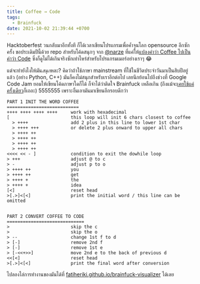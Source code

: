 ```yaml
---
title: Coffee → Code
tags:
  - Brainfuck
date: 2021-10-02 21:39:44 +0700
---
```


Hacktoberfest วนกลับมาอีกทั้งที ก็ได้เวลาเขียนโปรแกรมเพื่อค้ำจุนโลก opensource อีกซักครั้ง ขอประเดิมปีนี้ด้วย repo สำหรับโค้ดสนุกๆ จาก [@narze][] ที่แค่ให้[แปลงคำว่า Coffee ไปเป็นคำว่า Code][coffee to code repo] ซึ่งก็ดูไม่ได้เกินจริงซักเท่าไหร่สำหรับโปรแกรมเมอร์อย่างเราๆ 😂

แต่จะทำยังไงให้มัน*สนุก*หละ? คิดว่าถ้าใช้ภาษา mainstream ที่ใช้ในชีวิตประจำวันมาเป็นสิบปีอยู่แล้ว (อย่าง Python, C++) มันก็คงไม่สนุกสำหรับเราอีกต่อไป เลยนึกย้อนไปถึงช่วงที่ Google Code Jam ยอมให้เขียนโค้ดภาษาใดก็ได้ ก็จำได้ว่าติดใจ Brainfuck เหลือเกิน (ถึงแม้จะ[เคยใช้แค่ครั้งเดียว][self code jam brainfuck]ก็เถอะ) 5555555 เพราะงั้นเอามันมาเขียนอีกรอบดีกว่า

```
PART 1 INIT THE WORD COFFEE
===========================
++++ ++++ ++++ ++++     work with hexadecimal
[                       this loop will init 6 chars closest to coffee
  > ++++                add 2 plus in this line to lower 1st char
  > ++++ +++            or delete 2 plus onward to upper all chars
  > ++++ ++
  > ++++ ++
  > ++++ ++
  > ++++ ++
<<<< << - ]             condition to exit the dowhile loop
> +++                   adjust @ to c
> -                     adjust p to o
> ++++ ++               you
> ++++ ++               get
> ++++ +                the
> ++++ +                idea
[<]                     reset head
>[.>]<[<]               print the initial word / this line can be omitted


PART 2 CONVERT COFFEE TO CODE
=============================
>                       skip the c
>                       skip the o
> --                    change 1st f to d
> [-]                   remove 2nd f
> [-]                   remove 1st e
> [-<<+>>]              move 2nd e to the back of previous d
<<[<]                   reset head
>[.>]<[<]               print the final word after conversion
```

ไปลองไล่การทำงานของมันได้ที่ [fatiheriki.github.io/brainfuck-visualizer][visualize brainfuck] ได้เลย


[self code jam brainfuck]: /2016/04/10/code-jam-2016-qualification.html

[@narze]: //twitter.com/narze

[coffee to code repo]: //github.com/narze/coffee-to-code/
[visualize brainfuck]:  //fatiherikli.github.io/brainfuck-visualizer/#KysrKyArKysrICsrKysgKysrKwpbCiAgPiArKysrCiAgPiArKysrICsrKwogID4gKysrKyArKwogID4gKysrKyArKwogID4gKysrKyArKwogID4gKysrKyArKwo8PDw8IDw8IC0gXQo+ICsrKwo+IC0KPiArKysrICsrCj4gKysrKyArKwo+ICsrKysgKwo+ICsrKysgKwpbPF0KPlsuPl08WzxdCgoKPgo+Cj4gLS0KPiBbLV0KPiBbLV0KPiBbLTw8Kz4+XQo8PFs8XQo+Wy4+XTxbPF0=

